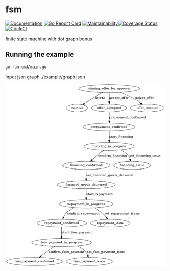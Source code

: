 # fsm

[![Documentation](https://godoc.org/github.com/induzo/fsm?status.svg)](http://godoc.org/github.com/induzo/fsm) [![Go Report Card](https://goreportcard.com/badge/github.com/induzo/fsm)](https://goreportcard.com/report/github.com/induzo/fsm) [![Maintainability](https://api.codeclimate.com/v1/badges/937d15e44061eeb32877/maintainability)](https://codeclimate.com/github/induzo/fsm/maintainability)[![Coverage Status](https://coveralls.io/repos/github/induzo/fsm/badge.svg?branch=master)](https://coveralls.io/github/induzo/fsm?branch=master) [![CircleCI](https://circleci.com/gh/induzo/fsm.svg?style=svg)](https://circleci.com/gh/induzo/fsm)

finite state machine with dot graph bonus

## Running the example

```bash
go run cmd/main.go
```

Input json graph ./example/graph.json

![example graph](./example/graph.png)
